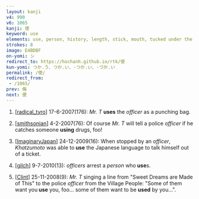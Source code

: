 ```yaml
---
layout: kanji
v4: 990
v6: 1065
kanji: 使
keyword: use
elements: use, person, history, length, stick, mouth, tucked under the arm
strokes: 8
image: E4BDBF
on-yomi: シ
redirect_to: https://hochanh.github.io/rtk/使
kun-yomi: つか.う、つか.い、-つか.い、-づか.い
permalink: /使/
redirect_from:
 - /1065/
prev: 侮
next: 便
---
```


1) [<a href="http://kanji.koohii.com/profile/radical_tyro">radical_tyro</a>] 17-6-2007(176): <em>Mr. T</em> <strong>uses</strong> the <em>officer</em> as a punching bag.

2) [<a href="http://kanji.koohii.com/profile/smithsonian">smithsonian</a>] 4-2-2007(76): Of course <em>Mr. T</em> will tell a police <em>officer</em> if he catches someone <strong>using</strong> drugs, foo!

3) [<a href="http://kanji.koohii.com/profile/ImaginaryJapan">ImaginaryJapan</a>] 24-12-2009(16): When stopped by an <em>officer</em>, <em>Khatzumoto</em> was able to<strong> use</strong> the Japanese language to talk himself out of a ticket.

4) [<a href="http://kanji.koohii.com/profile/gilch">gilch</a>] 9-7-2010(13): <em>officers</em> arrest a <em>person</em> who<strong> use</strong>s.

5) [<a href="http://kanji.koohii.com/profile/Clint">Clint</a>] 25-11-2008(9): <em>Mr. T</em> singing a line from &quot;Sweet Dreams are Made of This&quot; to the police <em>officer</em> from the Village People: &quot;Some of them want you<strong> use</strong> you, foo... some of them want to be <strong>used</strong> by you...&quot;.

